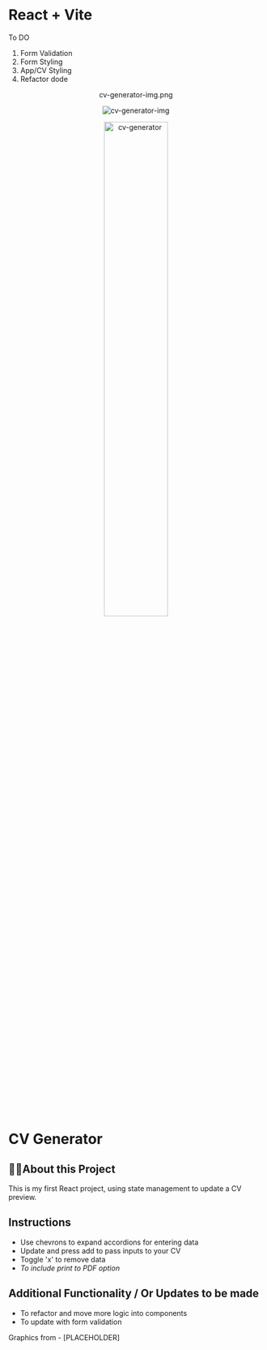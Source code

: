 <!-- @format -->

# React + Vite

To DO

1. Form Validation
2. Form Styling
3. App/CV Styling
4. Refactor dode

<!-- @format -->

<div align="center">
  
<!-- <img screenshot of page/> -->

cv-generator-img.png

![cv-generator-img](https://github.com/TomJS14/cv-generator/assets/133436558/a1c736a8-6e30-48aa-a2bf-edadb7dc8d1f)


<img src="https://github.com/TomJS14/cv-generator/cv-generator-img.png" alt="cv-generator" width="50%" style="border-radius: 10px" />
  
</div>

# CV Generator

## 👨‍💻About this Project

This is my first React project, using state management to update a CV preview.

## Instructions

- Use chevrons to expand accordions for entering data
- Update and press add to pass inputs to your CV
- Toggle 'x' to remove data
- _To include print to PDF option_

## Additional Functionality / Or Updates to be made

- To refactor and move more logic into components
- To update with form validation

Graphics from - [PLACEHOLDER]
